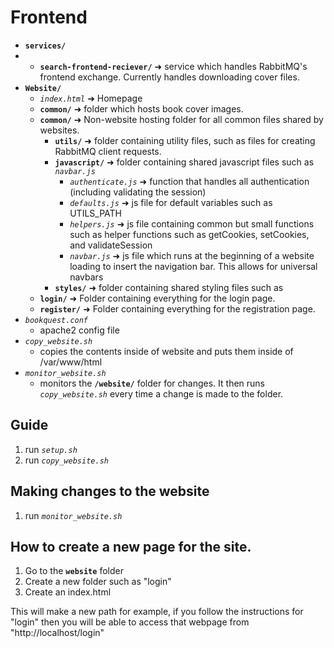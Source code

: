 # Frontend

* **`services/`**
*   * **`search-frontend-reciever/`** ➜ service which handles RabbitMQ's frontend exchange. Currently handles downloading cover files. 
* **`Website/`**
  * *`index.html`* ➜ Homepage
  * **`common/`** ➜ folder which hosts book cover images.
  * **`common/`** ➜ Non-website hosting folder for all common files shared by websites.
    * **`utils/`** ➜ folder containing utility files, such as files for creating RabbitMQ client requests.
    * **`javascript/`** ➜ folder containing shared javascript files such as  *`navbar.js`*
      * *`authenticate.js`* ➜ function that handles all authentication (including validating the session)
      * *`defaults.js`* ➜ js file for default variables such as UTILS_PATH
      * *`helpers.js`* ➜ js file containing common but small functions such as helper functions such as getCookies, setCookies, and validateSession 
      * *`navbar.js`* ➜ js file which runs at the beginning of a website loading to insert the navigation bar. This allows for universal navbars
    * **`styles/`** ➜ folder containing shared styling files such as
  * **`login/`** ➜ Folder containing everything for the login page.
  * **`register/`** ➜ Folder containing everything for the registration page.
* *`bookquest.conf`*
  * apache2 config file
* *`copy_website.sh`*
  * copies the contents inside of website and puts them inside of /var/www/html
* *`monitor_website.sh`*
  * monitors the **`/website/`** folder for changes. It then runs *`copy_website.sh`* every time a change is made to the folder.


## Guide

1. run *`setup.sh`*
2. run *`copy_website.sh`*

## Making changes to the website

1. run *`monitor_website.sh`*


## How to create a new page for the site.

1. Go to the **`website`** folder
2. Create a new folder such as "login"
3. Create an index.html

This will make a new path for example, if you follow the instructions for "login" then you will be able to access that webpage from "http://localhost/login"